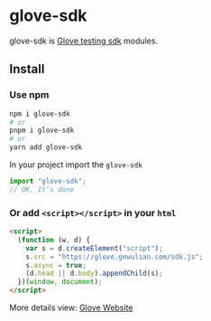 # glove-sdk

glove-sdk is [Glove testing sdk](https://glove.gewulian.com/) modules.

## Install

### Use npm

```sh
npm i glove-sdk
# or
pnpm i glove-sdk
# or
yarn add glove-sdk
```

In your project import the `glove-sdk`

```js
import "glove-sdk";
// OK, It's done
```

### Or add `<script></script>` in your `html`

```html
<script>
  (function (w, d) {
    var s = d.createElement("script");
    s.src = "https://glove.gewulian.com/sdk.js";
    s.async = true;
    (d.head || d.body).appendChild(s);
  })(window, document);
</script>
```

More details view: [Glove Website](https://glove.gewulian.com/)

